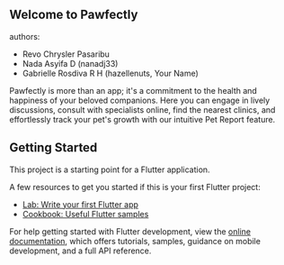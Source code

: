 ## Welcome to Pawfectly

authors:
- Revo Chrysler Pasaribu
- Nada Asyifa D (nanadj33)
- Gabrielle Rosdiva R H (hazellenuts, Your Name)

Pawfectly is more than an app; it's a commitment to the health and happiness of your beloved companions. Here you can engage in lively discussions, consult with specialists online, find the nearest clinics, and effortlessly track your pet's growth with our intuitive Pet Report feature.

## Getting Started

This project is a starting point for a Flutter application.

A few resources to get you started if this is your first Flutter project:

- [Lab: Write your first Flutter app](https://docs.flutter.dev/get-started/codelab)
- [Cookbook: Useful Flutter samples](https://docs.flutter.dev/cookbook)

For help getting started with Flutter development, view the
[online documentation](https://docs.flutter.dev/), which offers tutorials,
samples, guidance on mobile development, and a full API reference.
